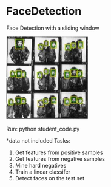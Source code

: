 # FaceDetection
Face Detection with a sliding window

![alt text](https://github.com/singhshraddha/FaceDetection/blob/master/html/sd_2.jpg)


Run: python student_code.py

*data not included
Tasks:
1. Get features from positive samples
2. Get features from negative samples
3. Mine hard negatives
4. Train a linear classifer
5. Detect faces on the test set 
